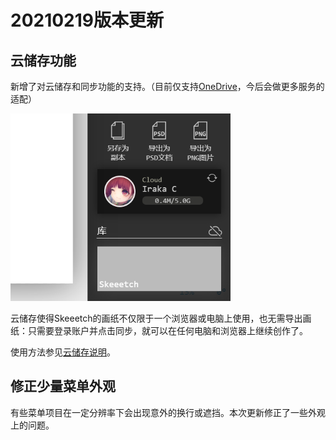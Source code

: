 # 20210219版本更新

## 云储存功能

新增了对云储存和同步功能的支持。（目前仅支持[OneDrive](https://onedrive.live.com/)，今后会做更多服务的适配）

<img src="../manual/images/cloud-ui-sample.png" height="300"/>

云储存使得Skeeetch的画纸不仅限于一个浏览器或电脑上使用，也无需导出画纸：只需要登录账户并点击同步，就可以在任何电脑和浏览器上继续创作了。

使用方法参见[云储存说明](../manual/cloud.md)。

## 修正少量菜单外观

有些菜单项目在一定分辨率下会出现意外的换行或遮挡。本次更新修正了一些外观上的问题。